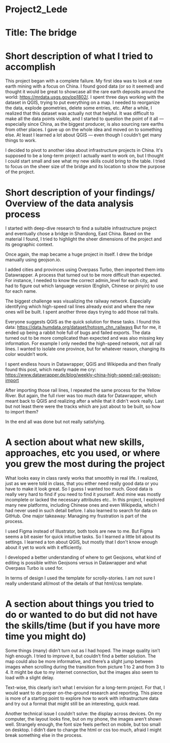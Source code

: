 # Project2_Lede

# Title: The bridge

# Short description of what I tried to accomplish

This project began with a complete failure. My first idea was to look at rare earth mining with a focus on China. I found good data (or so it seemed) and thought it would be great to showcase all the rare earth deposits around the world: https://mrdata.usgs.gov/pp1802/.
I spent three days working with the dataset in QGIS, trying to put everything on a map. I needed to reorganize the data, explode geometries, delete some entries, etc. After a while, I realized that this dataset was actually not that helpful. It was difficult to make all the data points visible, and I started to question the point of it all — especially since China, as the biggest producer, is also sourcing rare earths from other places.
I gave up on the whole idea and moved on to something else. At least I learned a lot about QGIS — even though I couldn't get many things to work.

I decided to pivot to another idea about infrastructure projects in China. It's supposed to be a long-term project I actually want to work on, but I thought I could start small and see what my new skills could bring to the table. I tried to focus on the sheer size of the bridge and its location to show the purpose of the project.

# Short description of your findings/ Overview of the data analysis process
I started with deep-dive research to find a suitable infrastructure project and eventually chose a bridge in Shandong, East China. Based on the material I found, I tried to highlight the sheer dimensions of the project and its geographic context.

Once again, the map became a huge project in itself. I drew the bridge manually using geojson.io.

I added cities and provinces using Overpass Turbo, then imported them into Datawrapper. A process that turned out to be more difficult than expected. For instance, I needed to know the correct admin_level for each city, and had to figure out which language version (English, Chinese or pinyin) to use for each name.

The biggest challenge was visualizing the railway network. Especially identifying which high-speed rail lines already exist and where the new ones will be built. I spent another three days trying to add those rail trails.

Everyone suggests QGIS as the quick solution for these tasks. I found this data: https://data.humdata.org/dataset/hotosm_chn_railways But for me, it ended up being a rabbit hole full of bugs and failed exports. The data turned out to be more complicated than expected and was also missing key information. For example I only needed the high-speed network, not all rail lines. I wanted to isolate one province, but for whatever reason, changing its color wouldn’t work.

I spent endless hours in Datawrapper, QGIS and Wikipedia and then finally found this post, which nearly made me cry:  https://www.datawrapper.de/blog/weekly-china-high-speed-rail-geojson-import

After importing those rail lines, I repeated the same  process for the Yellow River. But again, the full river was too much data for Datawrapper, which meant back to QGIS and realizing after a while that it didn't work really. Last but not least there were the tracks which are just about to be built, so how to import them? 

In the end all was done but not really satisfying.

# A section about what new skills, approaches, etc you used, or where you grew the most during the project

What looks easy in class rarely works that smoothly in real life. I realized, just as we were told in class, that you either need really good data or you have to make it look great. So I guess I wanted too much. Good data is really very hard to find if you need to find it yourself. And mine was mostly incomplete or lacked the necessary attributes etc.. In this project, I explored many new platforms, including Chinese ones and even Wikipedia, which I had never used in such detail before. I also learned to search for data on GitHub. One major takeaway: Managing my frustration is part of the process.

I used Figma instead of Illustrator, both tools are new to me. But Figma seems a bit easier for quick intuitive tasks. So I learned a little bit about its settings. I learned a ton about QGIS, but mostly that I don't know enough about it yet to work with it efficiently. 

I developed a better understanding of where to get Geojsons, what kind of editing is possible within Geojsons versus in Datawrapper and what Overpass Turbo is used for.

In terms of design I used the template for scrolly-stories. I am not sure I really understand all/most of the details of that html/css template.  

# A section about things you tried to do or wanted to do but did not have the skills/time (but if you have more time you might do)

Some things (many) didn’t turn out as I had hoped. The image quality isn’t high enough. I tried to improve it, but couldn’t find a better solution. The map could also be more informative, and there’s a slight jump between images when scrolling during the transition from picture 1 to 2 and from 3 to 4. It might be due to my internet connection, but the images also seem to load with a slight delay.

Text-wise, this clearly isn’t what I envision for a long-term project. For that, I would want to do proper on-the-ground research and reporting. This piece is more of a starting point to explore how to work with infrastructure data and try out a format that might still be an interesting, quick read.

Another technical issue I couldn’t solve: the display across devices. On my computer, the layout looks fine, but on my phone, the images aren’t shown well. Strangely enough, the font size feels perfect on mobile, but too small on desktop. I didn’t dare to change the html or css too much, afraid I might break something else in the process.


